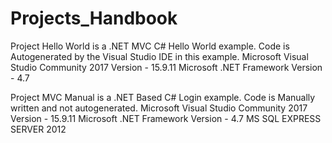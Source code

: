 # Projects_Handbook

Project Hello World is a .NET MVC C# Hello World example. Code is Autogenerated by the Visual Studio IDE in this example.
Microsoft Visual Studio Community 2017 Version - 15.9.11
Microsoft .NET Framework Version - 4.7

Project MVC Manual is a .NET Based C# Login example. Code is Manually written and not autogenerated.
Microsoft Visual Studio Community 2017 Version - 15.9.11
Microsoft .NET Framework Version - 4.7
MS SQL EXPRESS SERVER 2012
